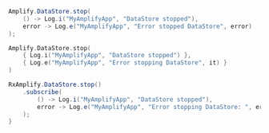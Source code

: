 <amplify-block-switcher>
<amplify-block name="Java">

```java
Amplify.DataStore.stop(
    () -> Log.i("MyAmplifyApp", "DataStore stopped"),
    error -> Log.e("MyAmplifyApp", "Error stopped DataStore", error)
);
```

</amplify-block>
<amplify-block name="Kotlin">

```kotlin
Amplify.DataStore.stop(
    { Log.i("MyAmplifyApp", "DataStore stopped") },
    { Log.e("MyAmplifyApp", "Error stopping DataStore", it) }
)
```

</amplify-block>
<amplify-block name="RxJava">

```java
RxAmplify.DataStore.stop()
    .subscribe(
        () -> Log.i("MyAmplifyApp", "DataStore stopped"),
        error -> Log.e("MyAmplifyApp", "Error stopping DataStore: ", error)
    );
}
```

</amplify-block>
</amplify-block-switcher>
